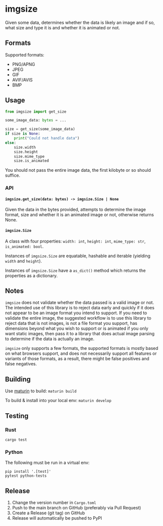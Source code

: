 # imgsize

Given some data, determines whether the data is likely an image and if so, what size and type it is and whether it is
animated or not.

## Formats

Supported formats:

* PNG/APNG
* JPEG
* GIF
* AVIF/AVIS
* BMP

## Usage

```python
from imgsize import get_size

some_image_data: bytes = ...

size = get_size(some_image_data)
if size is None:
    print("Could not handle data")
else:
    size.width
    size.height
    size.mime_type
    size.is_animated
```

You should not pass the entire image data, the first kilobyte or so should suffice.

### API

#### `imgsize.get_size(data: bytes) -> imgsize.Size | None`

Given the data in the bytes provided, attempts to determine the image format, size and whether it
is an animated image or not, otherwise returns None.

#### `imgsize.Size`

A class with four properties: `width: int`, `height: int`, `mime_type: str`, `is_animated: bool`.

Instances of `imgsize.Size` are equatable, hashable and iterable (yielding `width` and `height`).

Instances of `imgsize.Size` have a `as_dict()` method which returns the properties as a dictionary.

## Notes

`imgsize` does not validate whether the data passed is a valid image or not. The intended use of
this library is to reject data early and quickly if it does not appear to be an image format you
intend to support. If you need to validate the entire image, the suggested workflow is to use this
library to reject data that is not images, is not a file format you support, has dimensions beyond
what you wish to support or is animated if you only want static images, then pass it to a library
that does actual image parsing to determine if the data is actually an image.

`imgsize` only supports a few formats, the supported formats is mostly based on what browsers support,
and does not necessarily support all features or variants of those formats, as a result, there might be
false positives and false negatives.

## Building

Use [maturin](https://www.maturin.rs/) to build: `maturin build`

To build & install into your local env: `maturin develop`

## Testing

### Rust

`cargo test`

### Python

The following must be run in a virtual env:

```
pip install '.[test]'
pytest python-tests
```

## Release

1. Change the version number in `Cargo.toml`
2. Push to the main branch on GitHub (preferably via Pull Request)
3. Create a Release (git tag) on GitHub
4. Release will automatically be pushed to PyPI